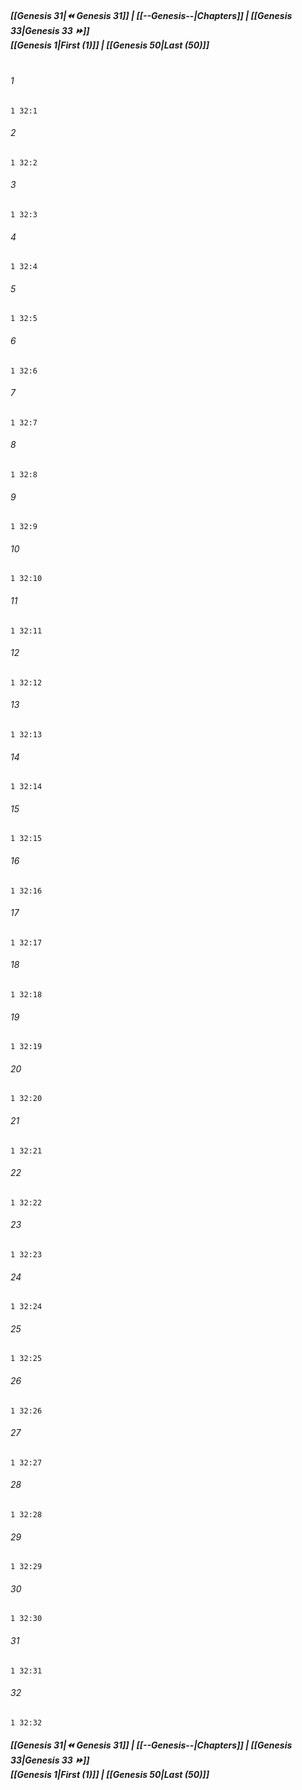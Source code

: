 
##### **[[Genesis 31|⏪ Genesis 31]] | [[--Genesis--|Chapters]] | [[Genesis 33|Genesis 33 ⏩]]**<br>**[[Genesis 1|First (1)]] | [[Genesis 50|Last (50)]]**<br><br>

###### 1
``` verse
1 32:1
```
###### 2
``` verse
1 32:2
```
###### 3
``` verse
1 32:3
```
###### 4
``` verse
1 32:4
```
###### 5
``` verse
1 32:5
```
###### 6
``` verse
1 32:6
```
###### 7
``` verse
1 32:7
```
###### 8
``` verse
1 32:8
```
###### 9
``` verse
1 32:9
```
###### 10
``` verse
1 32:10
```
###### 11
``` verse
1 32:11
```
###### 12
``` verse
1 32:12
```
###### 13
``` verse
1 32:13
```
###### 14
``` verse
1 32:14
```
###### 15
``` verse
1 32:15
```
###### 16
``` verse
1 32:16
```
###### 17
``` verse
1 32:17
```
###### 18
``` verse
1 32:18
```
###### 19
``` verse
1 32:19
```
###### 20
``` verse
1 32:20
```
###### 21
``` verse
1 32:21
```
###### 22
``` verse
1 32:22
```
###### 23
``` verse
1 32:23
```
###### 24
``` verse
1 32:24
```
###### 25
``` verse
1 32:25
```
###### 26
``` verse
1 32:26
```
###### 27
``` verse
1 32:27
```
###### 28
``` verse
1 32:28
```
###### 29
``` verse
1 32:29
```
###### 30
``` verse
1 32:30
```
###### 31
``` verse
1 32:31
```
###### 32
``` verse
1 32:32
```

##### **[[Genesis 31|⏪ Genesis 31]] | [[--Genesis--|Chapters]] | [[Genesis 33|Genesis 33 ⏩]]**<br>**[[Genesis 1|First (1)]] | [[Genesis 50|Last (50)]]**
